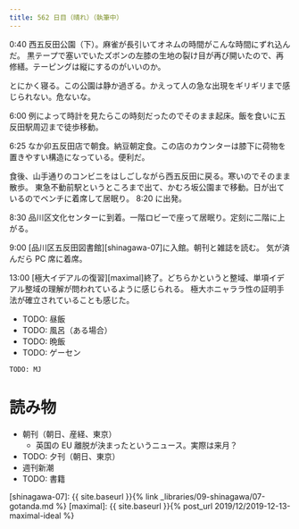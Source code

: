 ```yaml
---
title: 562 日目（晴れ）（執筆中）
---
```


0:40 西五反田公園（下）。麻雀が長引いてオネムの時間がこんな時間にずれ込んだ。
黒テープで塞いでいたズボンの左膝の生地の裂け目が再び開いたので、再修繕。テーピングは縦にするのがいいのか。

とにかく寝る。この公園は静か過ぎる。かえって人の急な出現をギリギリまで感じられない。危ないな。

6:00 例によって時計を見たらこの時刻だったのでそのまま起床。飯を食いに五反田駅周辺まで徒歩移動。

6:25 なか卯五反田店で朝食。納豆朝定食。この店のカウンターは膝下に荷物を置きやすい構造になっている。便利だ。

食後、山手通りのコンビニをはしごしながら西五反田に戻る。寒いのでそのまま散歩。
東急不動前駅というところまで出て、かむろ坂公園まで移動。日が出ているのでベンチに着席して居眠り。
8:20 に出発。

8:30 品川区文化センターに到着。一階ロビーで座って居眠り。定刻に二階に上がる。

9:00 [品川区五反田図書館][shinagawa-07]に入館。朝刊と雑誌を読む。
気が済んだら PC 席に着席。

13:00 [極大イデアルの復習][maximal]終了。どちらかというと整域、単項イデアル整域の理解が問われているように感じられる。
極大ホニャララ性の証明手法が確立されていることも感じた。

* TODO: 昼飯
* TODO: 風呂（ある場合）
* TODO: 晩飯
* TODO: ゲーセン

```text
TODO: MJ
```

# 読み物

* 朝刊（朝日、産経、東京）
  * 英国の EU 離脱が決まったというニュース。実際は来月？
* TODO: 夕刊（朝日、東京）
* 週刊新潮
* TODO: 書籍

[shinagawa-07]: {{ site.baseurl }}{% link _libraries/09-shinagawa/07-gotanda.md %}
[maximal]: {{ site.baseurl }}{% post_url 2019/12/2019-12-13-maximal-ideal %}
